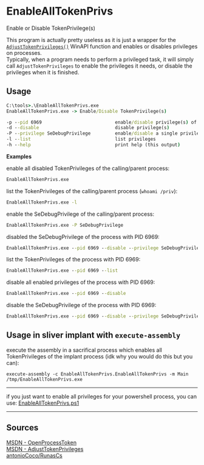 ﻿# EnableAllTokenPrivs

Enable or Disable TokenPrivilege(s)

This program is actually pretty useless as it is just a wrapper for the [`AdjustTokenPrivileges()`](https://learn.microsoft.com/en-us/windows/win32/api/securitybaseapi/nf-securitybaseapi-adjusttokenprivileges) WinAPI function and enables or disables privileges on processes.  
Typically, when a program needs to perform a privileged task, it will simply call `AdjustTokenPrivileges` to enable the privileges it needs, or disable the privileges when it is finished.

## Usage

```cmd
C:\tools>.\EnableAllTokenPrivs.exe
EnableAllTokenPrivs.exe -> Enable/Disable TokenPrivilege(s)

-p --pid 6969                           enable/disable privilege(s) of a process
-d --disable                            disable privilege(s)
-P --privilege SeDebugPrivilege         enable/disable a single privilege
-l --list                               list privileges
-h --help                               print help (this output)
```

**Examples**

enable all disabled TokenPrivileges of the calling/parent process:
```cmd
EnableAllTokenPrivs.exe
```

list the TokenPrivileges of the calling/parent process (`whoami /priv`):
```cmd
EnableAllTokenPrivs.exe -l
```

enable the SeDebugPrivilege of the calling/parent process:
```cmd
EnableAllTokenPrivs.exe -P SeDebugPrivilege
```

disabled the SeDebugPrivilege of the process with PID 6969:
```cmd
EnableAllTokenPrivs.exe --pid 6969 --disable --privilege SeDebugPrivilege
```

list the TokenPrivileges of the process with PID 6969:
```cmd
EnableAllTokenPrivs.exe --pid 6969 --list
```

disable all enabled privileges of the process with PID 6969:
```cmd
EnableAllTokenPrivs.exe --pid 6969 --disable
```

disable the SeDebugPrivilege of the process with PID 6969:
```cmd
EnableAllTokenPrivs.exe --pid 6969 --disable --privilege SeDebugPrivilege
```


## Usage in sliver implant with `execute-assembly`

execute the assembly in a sacrifical process which enables all TokenPrivileges of the implant process (idk why you would do this but you can):
```sliver
execute-assembly -c EnableAllTokenPrivs.EnableAllTokenPrivs -m Main /tmp/EnableAllTokenPrivs.exe
```

___
if you just want to enable all privileges for your powershell process, you can use:
[EnableAllTokenPrivs.ps1](https://github.com/fashionproof/EnableAllTokenPrivs/blob/master/EnableAllTokenPrivs.ps1)

___
## Sources

[MSDN - OpenProcessToken](https://learn.microsoft.com/en-us/windows/win32/api/processthreadsapi/nf-processthreadsapi-openprocesstoken)  
[MSDN - AdjustTokenPrivileges](https://learn.microsoft.com/en-us/windows/win32/api/securitybaseapi/nf-securitybaseapi-adjusttokenprivileges)  
[antonioCoco/RunasCs](https://github.com/antonioCoco/RunasCs/blob/master/RunasCs.cs)  
